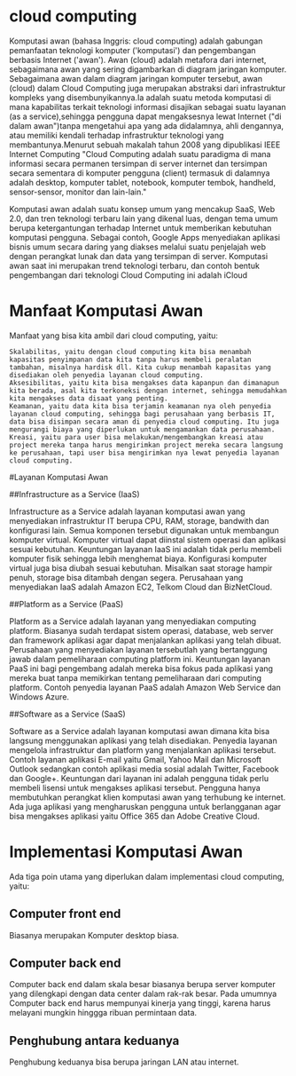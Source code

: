 # cloud computing
Komputasi awan (bahasa Inggris: cloud computing) adalah gabungan pemanfaatan teknologi komputer ('komputasi') dan pengembangan berbasis Internet ('awan'). Awan (cloud) adalah metafora dari internet, sebagaimana awan yang sering digambarkan di diagram jaringan komputer. Sebagaimana awan dalam diagram jaringan komputer tersebut, awan (cloud) dalam Cloud Computing juga merupakan abstraksi dari infrastruktur kompleks yang disembunyikannya.Ia adalah suatu metoda komputasi di mana kapabilitas terkait teknologi informasi disajikan sebagai suatu layanan (as a service),sehingga pengguna dapat mengaksesnya lewat Internet ("di dalam awan")tanpa mengetahui apa yang ada didalamnya, ahli dengannya, atau memiliki kendali terhadap infrastruktur teknologi yang membantunya.Menurut sebuah makalah tahun 2008 yang dipublikasi IEEE Internet Computing "Cloud Computing adalah suatu paradigma di mana informasi secara permanen tersimpan di server internet dan tersimpan secara sementara di komputer pengguna (client) termasuk di dalamnya adalah desktop, komputer tablet, notebook, komputer tembok, handheld, sensor-sensor, monitor dan lain-lain."

Komputasi awan adalah suatu konsep umum yang mencakup SaaS, Web 2.0, dan tren teknologi terbaru lain yang dikenal luas, dengan tema umum berupa ketergantungan terhadap Internet untuk memberikan kebutuhan komputasi pengguna. Sebagai contoh, Google Apps menyediakan aplikasi bisnis umum secara daring yang diakses melalui suatu penjelajah web dengan perangkat lunak dan data yang tersimpan di server. Komputasi awan saat ini merupakan trend teknologi terbaru, dan contoh bentuk pengembangan dari teknologi Cloud Computing ini adalah iCloud

# Manfaat Komputasi Awan
Manfaat yang bisa kita ambil dari cloud computing, yaitu:

    Skalabilitas, yaitu dengan cloud computing kita bisa menambah kapasitas penyimpanan data kita tanpa harus membeli peralatan tambahan, misalnya hardisk dll. Kita cukup menambah kapasitas yang disediakan oleh penyedia layanan cloud computing.
    Aksesibilitas, yaitu kita bisa mengakses data kapanpun dan dimanapun kita berada, asal kita terkoneksi dengan internet, sehingga memudahkan kita mengakses data disaat yang penting.
    Keamanan, yaitu data kita bisa terjamin keamanan nya oleh penyedia layanan cloud computing, sehingga bagi perusahaan yang berbasis IT, data bisa disimpan secara aman di penyedia cloud computing. Itu juga mengurangi biaya yang diperlukan untuk mengamankan data perusahaan.
    Kreasi, yaitu para user bisa melakukan/mengembangkan kreasi atau project mereka tanpa harus mengirimkan project mereka secara langsung ke perusahaan, tapi user bisa mengirimkan nya lewat penyedia layanan cloud computing.
    
#Layanan Komputasi Awan

##Infrastructure as a Service (IaaS)

Infrastructure as a Service adalah layanan komputasi awan yang menyediakan infrastruktur IT berupa CPU, RAM, storage, bandwith dan konfigurasi lain. Semua komponen tersebut digunakan untuk membangun komputer virtual. Komputer virtual dapat diinstal sistem operasi dan aplikasi sesuai kebutuhan. Keuntungan layanan IaaS ini adalah tidak perlu membeli komputer fisik sehingga lebih menghemat biaya. Konfigurasi komputer virtual juga bisa diubah sesuai kebutuhan. Misalkan saat storage hampir penuh, storage bisa ditambah dengan segera. Perusahaan yang menyediakan IaaS adalah Amazon EC2, Telkom Cloud dan BizNetCloud.

##Platform as a Service (PaaS)

Platform as a Service adalah layanan yang menyediakan computing platform. Biasanya sudah terdapat sistem operasi, database, web server dan framework aplikasi agar dapat menjalankan aplikasi yang telah dibuat. Perusahaan yang menyediakan layanan tersebutlah yang bertanggung jawab dalam pemeliharaan computing platform ini. Keuntungan layanan PaaS ini bagi pengembang adalah mereka bisa fokus pada aplikasi yang mereka buat tanpa memikirkan tentang pemeliharaan dari computing platform. Contoh penyedia layanan PaaS adalah Amazon Web Service dan Windows Azure.

##Software as a Service (SaaS)

Software as a Service adalah layanan komputasi awan dimana kita bisa langsung menggunakan aplikasi yang telah disediakan. Penyedia layanan mengelola infrastruktur dan platform yang menjalankan aplikasi tersebut. Contoh layanan aplikasi E-mail yaitu Gmail, Yahoo Mail dan Microsoft Outlook sedangkan contoh aplikasi media sosial adalah Twitter, Facebook dan Google+. Keuntungan dari layanan ini adalah pengguna tidak perlu membeli lisensi untuk mengakses aplikasi tersebut. Pengguna hanya membutuhkan perangkat klien komputasi awan yang terhubung ke internet. Ada juga aplikasi yang mengharuskan pengguna untuk berlangganan agar bisa mengakses aplikasi yaitu Office 365 dan Adobe Creative Cloud. 
    
# Implementasi Komputasi Awan

Ada tiga poin utama yang diperlukan dalam implementasi cloud computing, yaitu:

## Computer front end

Biasanya merupakan Komputer desktop biasa.

## Computer back end

Computer back end dalam skala besar biasanya berupa server komputer yang dilengkapi dengan data center dalam rak-rak besar. Pada umumnya Computer back end harus mempunyai kinerja yang tinggi, karena harus melayani mungkin hinggga ribuan permintaan data.

## Penghubung antara keduanya

Penghubung keduanya bisa berupa jaringan LAN atau internet. 